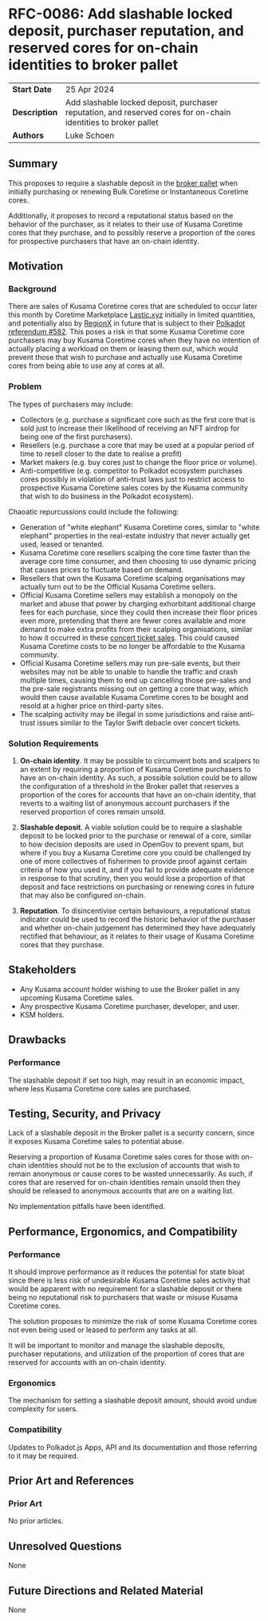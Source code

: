 # RFC-0086: Add slashable locked deposit, purchaser reputation, and reserved cores for on-chain identities to broker pallet
|                 |                                                                                             |
| --------------- | ------------------------------------------------------------------------------------------- |
| **Start Date**  | 25 Apr 2024                                                                                 |
| **Description** | Add slashable locked deposit, purchaser reputation, and reserved cores for on-chain identities to broker pallet                                                                |
| **Authors**     | Luke Schoen                                                                                 |

## Summary

This proposes to require a slashable deposit in the [broker pallet](https://github.com/paritytech/polkadot-sdk/tree/master/substrate/frame/broker) when initially purchasing or renewing Bulk Coretime or Instantaneous Coretime cores.

Additionally, it proposes to record a reputational status based on the behavior of the purchaser, as it relates to their use of Kusama Coretime cores that they purchase, and to possibly reserve a proportion of the cores for prospective purchasers that have an on-chain identity.

## Motivation

### Background

There are sales of Kusama Coretime cores that are scheduled to occur later this month by Coretime Marketplace [Lastic.xyz](https://www.lastic.xyz/kusama/bulkcore1) initially in limited quantities, and potentially also by [RegionX](https://regionx.tech/) in future that is subject to their [Polkadot referendum #582](https://polkadot.polkassembly.io/referenda/582). This poses a risk in that some Kusama Coretime core purchasers may buy Kusama Coretime cores when they have no intention of actually placing a workload on them or leasing them out, which would prevent those that wish to purchase and actually use Kusama Coretime cores from being able to use any at cores at all.

### Problem

The types of purchasers may include:

* Collectors (e.g. purchase a significant core such as the first core that is sold just to increase their likelihood of receiving an NFT airdrop for being one of the first purchasers).
* Resellers (e.g. purchase a core that may be used at a popular period of time to resell closer to the date to realise a profit)
* Market makers (e.g. buy cores just to change the floor price or volume).
* Anti-competitive (e.g. competitor to Polkadot ecosystem purchases cores possibly in violation of anti-trust laws just to restrict access to prospective Kusama Coretime sales cores by the Kusama community that wish to do business in the Polkadot ecosystem).

Chaoatic repurcussions could include the following:

* Generation of "white elephant" Kusama Coretime cores, similar to "white elephant" properties in the real-estate industry that never actually get used, leased or tenanted.
* Kusama Coretime core resellers scalping the core time faster than the average core time consumer, and then choosing to use dynamic pricing that causes prices to fluctuate based on demand.
* Resellers that own the Kusama Coretime scalping organisations may actually turn out to be the Official Kusama Coretime sellers.
* Official Kusama Coretime sellers may establish a monopoly on the market and abuse that power by charging exhorbitant additional charge fees for each purchase, since they could then increase their floor prices even more, pretending that there are fewer cores available and more demand to make extra profits from their scalping organisations, similar to how it occurred in these [concert ticket sales](https://www.rollingstone.com/pro/news/ticketmaster-cheating-scalpers-726353/). This could caused Kusama Coretime costs to be no longer be affordable to the Kusama community.
* Official Kusama Coretime sellers may run pre-sale events, but their websites may not be able to unable to handle the traffic and crash multiple times, causing them to end up cancelling those pre-sales and the pre-sale registrants missing out on getting a core that way, which would then cause available Kusama Coretime cores to be bought and resold at a higher price on third-party sites.
* The scalping activity may be illegal in some jurisdictions and raise anti-trust issues similar to the Taylor Swift debacle over concert tickets.

### Solution Requirements

1. **On-chain identity**. It may be possible to circumvent bots and scalpers to an extent by requiring a proportion of Kusama Coretime purchasers to have an on-chain identity. As such, a possible solution could be to allow the configuration of a threshold in the Broker pallet that reserves a proportion of the cores for accounts that have an on-chain identity, that reverts to a waiting list of anonymous account purchasers if the reserved proportion of cores remain unsold.

2. **Slashable deposit**. A viable solution could be to require a slashable deposit to be locked prior to the purchase or renewal of a core, similar to how decision deposits are used in OpenGov to prevent spam, but where if you buy a Kusama Coretime core you could be challenged by one of more collectives of fishermen to provide proof against certain criteria of how you used it, and if you fail to provide adequate evidence in response to that scrutiny, then you would lose a proportion of that deposit and face restrictions on purchasing or renewing cores in future that may also be configured on-chain.

3. **Reputation**. To disincentivise certain behaviours, a reputational status indicator could be used to record the historic behavior of the purchaser and whether on-chain judgement has determined they have adequately rectified that behaviour, as it relates to their usage of Kusama Coretime cores that they purchase.

## Stakeholders

* Any Kusama account holder wishing to use the Broker pallet in any upcoming Kusama Coretime sales.
* Any prospective Kusama Coretime purchaser, developer, and user.
* KSM holders.

## Drawbacks

### Performance

The slashable deposit if set too high, may result in an economic impact, where less Kusama Coretime core sales are purchased.

## Testing, Security, and Privacy

Lack of a slashable deposit in the Broker pallet is a security concern, since it exposes Kusama Coretime sales to potential abuse.

Reserving a proportion of Kusama Coretime sales cores for those with on-chain identities should not be to the exclusion of accounts that wish to remain anonymous or cause cores to be wasted unnecessarily. As such, if cores that are reserved for on-chain identities remain unsold then they should be released to anonymous accounts that are on a waiting list.

No implementation pitfalls have been identified.

## Performance, Ergonomics, and Compatibility

### Performance

It should improve performance as it reduces the potential for state bloat since there is less risk of undesirable Kusama Coretime sales activity that would be apparent with no requirement for a slashable deposit or there being no reputational risk to purchasers that waste or misuse Kusama Coretime cores.

The solution proposes to minimize the risk of some Kusama Coretime cores not even being used or leased to perform any tasks at all.

It will be important to monitor and manage the slashable deposits, purchaser reputations, and utilization of the proportion of cores that are reserved for accounts with an on-chain identity.

### Ergonomics

The mechanism for setting a slashable deposit amount, should avoid undue complexity for users.

### Compatibility

Updates to Polkadot.js Apps, API and its documentation and those referring to it may be required.

## Prior Art and References

### Prior Art

No prior articles.

## Unresolved Questions

None

## Future Directions and Related Material

None
